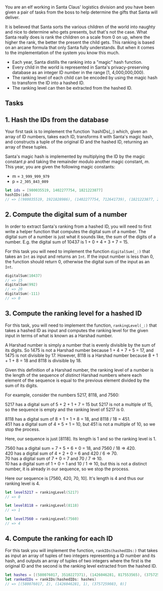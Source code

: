You are an elf working in Santa Claus' logistics division and you have been given a pair of tasks from the boss to help determine the gifts that Santa will deliver.

It is believed that Santa sorts the various children of the world into naughty and nice to determine who gets presents, but that's not the case. What Santa really does is rank the children on a scale from 0 on up, where the higher the rank, the better the present the child gets. This ranking is based on an arcane formula that only Santa fully understands. But when it comes to the implementation of the system you know this much.

- Each year, Santa distills the ranking into a "magic" hash function.
- Every child in the world is represented in Santa's privacy-preserving database as an integer ID number in the range [1, 4,000,000,000).
- The ranking level of each child can be encoded by using the magic hash to transform the ID into a hashed ID.
- The ranking level can then be extracted from the hashed ID.

## Tasks

## 1. Hash the IDs from the database

Your first task is to implement the function `hashIDs(_:) which, given an array of ID numbers, takes each ID, transforms it with Santa's magic hash, and constructs a tuple of the original ID and the hashed ID, returning an array of these tuples.

Santa's magic hash is implemented by multiplying the ID by the magic constant _p_ and taking the remainder modulo another magic constant, _m_. This year, you are given the following magic constants:

- m = `3_999_999_979`
- p = `2_305_843_009`

```swift
let ids = [980035519, 1402277754, 1821223877]
hashIDs(ids)
// => [(980035519, 1921828986), (1402277754, 712641739), (1821223877, 2651471804)]
```

## 2. Compute the digital sum of a number

In order to extract Santa's ranking from a hashed ID, you will need to first write a helper function that computes the digital sum of a number. The digital sum of a number is just what it sounds like, the sum of the digits of a number. E.g. the digital sum of 10437 is 1 + 0 + 4 + 3 + 7 = 15.

For this task you will need to implement the function `digitalSum(_:)` that takes an `Int` as input and returns an `Int`. If the input number is less than 0, the function should return 0, otherwise the digital sum of the input as an `Int`.

```swift
digitalSum(10437)
// => 15
digitalSum(992)
// => 20
digitalSum(-111)
// => 0
```

## 3. Compute the ranking level for a hashed ID

For this task, you will need to implement the function, `rankingLevel(_:)` that takes a hashed ID as input and computes the ranking level for the given input in terms of what is known as a Harshad number.

A Harshad number is simply a number that is evenly divisible by the sum of its digits. So 1475 is not a Harshad number because 1 + 4 + 7 + 5 = 17, and 1475 is not divisible by 17. However, 8118 is a Harshad number because 8 + 1 + 1 + 8 = 18 and 8118 is divisible by 18.

Given this definition of a Harshad number, the ranking level of a number is the length of the sequence of _distinct_ Harshad numbers where each element of the sequence is equal to the previous element divided by the sum of its digits.

For example, consider the numbers 5217, 8118, and 7560:

5217 has a digital sum of 5 + 2 + 1 + 7 = 15 but 5217 is not a multiple of 15, so the sequence is empty and the ranking level of 5217 is 0.

8118 has a digital sum of 8 + 1 + 1 + 8 = 18, and 8118 / 18 = 451.  
451 has a digital sum of 4 + 5 + 1 = 10, but 451 is not a multiple of 10, so we stop the process.

Here, our sequence is just [8118]. Its length is 1 and so the ranking level is 1.

7560 has a digital sum = 7 + 5 + 6 + 0 = 18, and 7560 / 18 => 420.  
420 has a digital sum of 4 + 2 + 0 = 6 and 420 / 6 => 70.  
70 has a digital sum of 7 + 0 = 7 and 70 / 7 => 10.  
10 has a digital sum of 1 + 0 = 1 and 10 / 1 => 10, but this is not a distinct number, it is already in our sequence, so we stop the process.

Here our sequence is [7560, 420, 70, 10]. It's length is 4 and thus our ranking level is 4.

```swift
let level5217 = rankingLevel(5217)
// => 0

let level8118 = rankingLevel(8118)
// => 1

let level7560 = rankingLevel(7560)
// => 4
```

## 4. Compute the ranking for each ID

For this task you will implement the function, `rankIDs(hashedIDs:)` that takes as input an array of tuples of two integers representing a ID number and its hash, and outputs an array of tuples of two integers where the first is the original ID and the second is the ranking level extracted from the hashed ID.

```swift
let hashes = [(580076017, 3510227371), (1426046281, 817553565), (3757259083, 3021461315)]
let rankedIDs = rankIDs(hashedIDs: hashes)
// => [(580076017, 2), (1426046281, 1), (3757259083, 0)]
```

